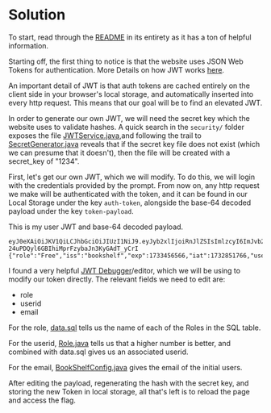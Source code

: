 # Solution

To start, read through the [README](README.md) in its entirety as it has a ton
of helpful information.

Starting off, the first thing to notice is that the website uses JSON Web
Tokens for authentication. More Details on how JWT works
[here](https://jwt.io/introduction).

An important detail of JWT is that auth tokens are cached entirely on the
client side in your browser's local storage, and automatically inserted into
every http request. This means that our goal will be to find an elevated JWT.

In order to generate our own JWT, we will need the secret key which the website
uses to validate hashes. A quick search in the `security/` folder exposes the
file [JWTService.java](src/main/java/io/github/nandandesai/pico/security/JwtService.java),and following the trail to [SecretGenerator.java](src/main/java/io/github/nandandesai/pico/security/SecretGenerator.java)
reveals that if the secret key file does not exist (which we can presume that
it doesn't), then the file will be created with a secret_key of "1234".

First, let's get our own JWT, which we will modify. To do this, we will login
with the credentials provided by the prompt. From now on, any http request we
make will be authenticated with the token, and it can be found in our Local
Storage under the key `auth-token`, alongside the base-64 decoded payload under
the key `token-payload`.


This is my user JWT and base-64 decoded payload.
```
eyJ0eXAiOiJKV1QiLCJhbGciOiJIUzI1NiJ9.eyJyb2xlIjoiRnJlZSIsImlzcyI6ImJvb2tzaGVsZiIsImV4cCI6MTczMzQ1NjU2NiwiaWF0IjoxNzMyODUxNzY2LCJ1c2VySWQiOjEsImVtYWlsIjoidXNlciJ9.gLogwQ-24uPDQyl6GBIhiMprFzybaJn3KyGAdT_yCrI
{"role":"Free","iss":"bookshelf","exp":1733456566,"iat":1732851766,"userId":1,"email":"user"}
```

I found a very helpful [JWT Debugger](https://jwt.io/#debugger-io)/editor, which we will be using to modify 
our token directly. The relevant fields we need to edit are:
* role
* userid
* email

For the role, [data.sql](src/main/resources/data.sql) tells us the name of each of the Roles in the SQL table.

For the userid, [Role.java](src/main/java/io/github/nandandesai/pico/models/Role.java) tells us that a higher number is better, and 
combined with data.sql gives us an associated userid.

For the email, [BookShelfConfig.java](src/main/java/io/github/nandandesai/pico/configs/BookShelfConfig.java) gives the email of the initial users.

After editing the payload, regenerating the hash with the secret key, and
storing the new Token in local storage, all that's left is to reload the page
and access the flag.
